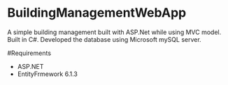 # BuildingManagementWebApp
A simple building management built with ASP.Net while using MVC model. Built in C#. Developed the database using Microsoft mySQL server.

#Requirements
- ASP.NET
- EntityFrmework 6.1.3
